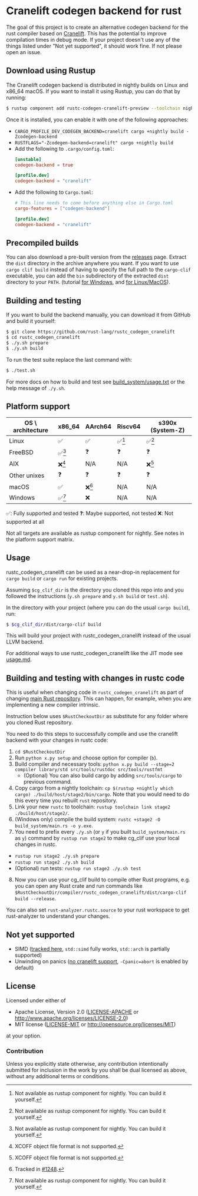 # Cranelift codegen backend for rust

The goal of this project is to create an alternative codegen backend for the rust compiler based on [Cranelift](https://github.com/bytecodealliance/wasmtime/blob/main/cranelift).
This has the potential to improve compilation times in debug mode.
If your project doesn't use any of the things listed under "Not yet supported", it should work fine.
If not please open an issue.

## Download using Rustup

The Cranelift codegen backend is distributed in nightly builds on Linux and x86_64 macOS. If you want to
install it using Rustup, you can do that by running:

```bash
$ rustup component add rustc-codegen-cranelift-preview --toolchain nightly
```

Once it is installed, you can enable it with one of the following approaches:
- `CARGO_PROFILE_DEV_CODEGEN_BACKEND=cranelift cargo +nightly build -Zcodegen-backend`
- `RUSTFLAGS="-Zcodegen-backend=cranelift" cargo +nightly build`
- Add the following to `.cargo/config.toml`:
    ```toml
    [unstable]
    codegen-backend = true

    [profile.dev]
    codegen-backend = "cranelift"
    ```
- Add the following to `Cargo.toml`:
    ```toml
    # This line needs to come before anything else in Cargo.toml
    cargo-features = ["codegen-backend"]

    [profile.dev]
    codegen-backend = "cranelift"
    ```

## Precompiled builds

You can also download a pre-built version from the [releases] page.
Extract the `dist` directory in the archive anywhere you want.
If you want to use `cargo clif build` instead of having to specify the full path to the `cargo-clif` executable, you can add the `bin` subdirectory of the extracted `dist` directory to your `PATH`.
(tutorial [for Windows](https://stackoverflow.com/a/44272417), and [for Linux/MacOS](https://unix.stackexchange.com/questions/26047/how-to-correctly-add-a-path-to-path/26059#26059)).

[releases]: https://github.com/rust-lang/rustc_codegen_cranelift/releases/tag/dev

## Building and testing

If you want to build the backend manually, you can download it from GitHub and build it yourself:

```bash
$ git clone https://github.com/rust-lang/rustc_codegen_cranelift
$ cd rustc_codegen_cranelift
$ ./y.sh prepare
$ ./y.sh build
```

To run the test suite replace the last command with:

```bash
$ ./test.sh
```

For more docs on how to build and test see [build_system/usage.txt](build_system/usage.txt) or the help message of `./y.sh`.

## Platform support

|OS \ architecture|x86\_64|AArch64|Riscv64|s390x (System-Z)|
|---|---|---|---|---|
|Linux|✅|✅|✅[^no-rustup]|✅[^no-rustup]|
|FreeBSD|✅[^no-rustup]|❓|❓|❓|
|AIX|❌[^xcoff]|N/A|N/A|❌[^xcoff]|
|Other unixes|❓|❓|❓|❓|
|macOS|✅|❌[^apple-silicon]|N/A|N/A|
|Windows|✅[^no-rustup]|❌|N/A|N/A|

✅: Fully supported and tested
❓: Maybe supported, not tested
❌: Not supported at all

Not all targets are available as rustup component for nightly. See notes in the platform support matrix.

[^xcoff]: XCOFF object file format is not supported.
[^apple-silicon]: Tracked in [#1248](https://github.com/rust-lang/rustc_codegen_cranelift/issues/1248).
[^no-rustup]: Not available as rustup component for nightly. You can build it yourself.

## Usage

rustc_codegen_cranelift can be used as a near-drop-in replacement for `cargo build` or `cargo run` for existing projects.

Assuming `$cg_clif_dir` is the directory you cloned this repo into and you followed the instructions (`y.sh prepare` and `y.sh build` or `test.sh`).

In the directory with your project (where you can do the usual `cargo build`), run:

```bash
$ $cg_clif_dir/dist/cargo-clif build
```

This will build your project with rustc_codegen_cranelift instead of the usual LLVM backend.

For additional ways to use rustc_codegen_cranelift like the JIT mode see [usage.md](docs/usage.md).

## Building and testing with changes in rustc code

This is useful when changing code in `rustc_codegen_cranelift` as part of changing [main Rust repository](https://github.com/rust-lang/rust/).
This can happen, for example, when you are implementing a new compiler intrinsic.

Instruction below uses `$RustCheckoutDir` as substitute for any folder where you cloned Rust repository.

You need to do this steps to successfully compile and use the cranelift backend with your changes in rustc code:

1. `cd $RustCheckoutDir`
2. Run `python x.py setup` and choose option for compiler (`b`).
3. Build compiler and necessary tools: `python x.py build --stage=2 compiler library/std src/tools/rustdoc src/tools/rustfmt`
   * (Optional) You can also build cargo by adding `src/tools/cargo` to previous command.
4. Copy cargo from a nightly toolchain: `cp $(rustup +nightly which cargo) ./build/host/stage2/bin/cargo`. Note that you would need to do this every time you rebuilt `rust` repository.
5. Link your new `rustc` to toolchain: `rustup toolchain link stage2 ./build/host/stage2/`.
6. (Windows only) compile the build system: `rustc +stage2 -O build_system/main.rs -o y.exe`.
7. You need to prefix every `./y.sh` (or `y` if you built `build_system/main.rs` as `y`) command by `rustup run stage2` to make cg_clif use your local changes in rustc.
  * `rustup run stage2 ./y.sh prepare`
  * `rustup run stage2 ./y.sh build`
  * (Optional) run tests: `rustup run stage2 ./y.sh test`
8. Now you can use your cg_clif build to compile other Rust programs, e.g. you can open any Rust crate and run commands like `$RustCheckoutDir/compiler/rustc_codegen_cranelift/dist/cargo-clif build --release`.

You can also set `rust-analyzer.rustc.source` to your rust workspace to get rust-analyzer to understand your changes.

## Not yet supported

* SIMD ([tracked here](https://github.com/rust-lang/rustc_codegen_cranelift/issues/171), `std::simd` fully works, `std::arch` is partially supported)
* Unwinding on panics ([no cranelift support](https://github.com/bytecodealliance/wasmtime/issues/1677), `-Cpanic=abort` is enabled by default)

## License

Licensed under either of

  * Apache License, Version 2.0 ([LICENSE-APACHE](LICENSE-APACHE) or
    http://www.apache.org/licenses/LICENSE-2.0)
  * MIT license ([LICENSE-MIT](LICENSE-MIT) or
    http://opensource.org/licenses/MIT)

at your option.

### Contribution

Unless you explicitly state otherwise, any contribution intentionally submitted
for inclusion in the work by you shall be dual licensed as above, without any
additional terms or conditions.
